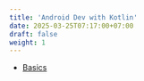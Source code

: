 ```yaml
---
title: 'Android Dev with Kotlin'
date: 2025-03-25T07:17:00+07:00
draft: false
weight: 1
---
```


- [Basics](./basics)
